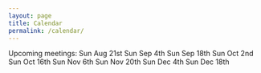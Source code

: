 ```yaml
---
layout: page
title: Calendar
permalink: /calendar/
---
```


Upcoming meetings:
Sun Aug 21st
Sun Sep 4th
Sun Sep 18th
Sun Oct 2nd
Sun Oct 16th
Sun Nov 6th
Sun Nov 20th
Sun Dec 4th
Sun Dec 18th
